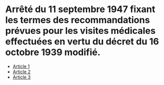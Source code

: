 # Arrêté du 11 septembre 1947 fixant les termes des recommandations prévues pour les visites médicales effectuées en vertu du décret du 16 octobre 1939 modifié.

- [Article 1](article-1.md)
- [Article 2](article-2.md)
- [Article 3](article-3.md)
